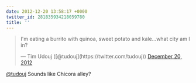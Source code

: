 ```yaml
---
date: 2012-12-20 13:58:17 +0000
twitter_id: 281835934218059780
title: ''
---
```


<blockquote class="twitter-tweet"><p lang="en" dir="ltr">I&#39;m eating a burrito with quinoa, sweet potato and kale...what city am I in?</p>&mdash; Tim Udouj ([@tudouj](https://twitter.com/tudouj)) <a href="https://twitter.com/tudouj/status/281832302512844800?ref_src=twsrc%5Etfw">December 20, 2012</a></blockquote>
<script async src="https://platform.twitter.com/widgets.js" charset="utf-8"></script>

[@tudouj](https://twitter.com/tudouj) Sounds like Chicora alley?
